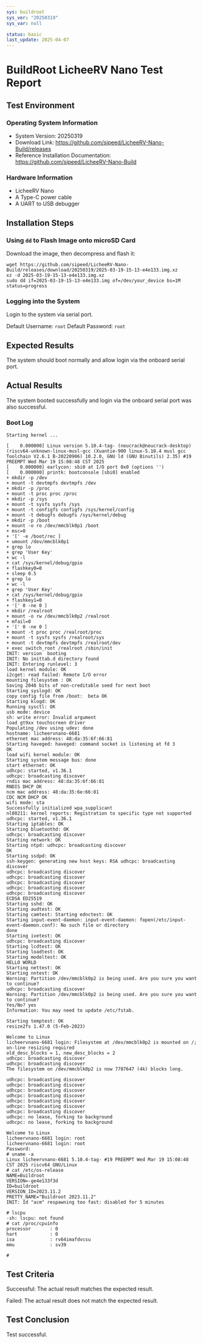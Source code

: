 ```yaml
---
sys: buildroot
sys_ver: "20250319"
sys_var: null

status: basic
last_update: 2025-04-07
---
```


# BuildRoot LicheeRV Nano Test Report

## Test Environment

### Operating System Information

- System Version: 20250319
- Download Link: https://github.com/sipeed/LicheeRV-Nano-Build/releases
- Reference Installation Documentation: https://github.com/sipeed/LicheeRV-Nano-Build

### Hardware Information

- LicheeRV Nano
- A Type-C power cable
- A UART to USB debugger

## Installation Steps

### Using `dd` to Flash Image onto microSD Card

Download the image, then decompress and flash it:

```shell
wget https://github.com/sipeed/LicheeRV-Nano-Build/releases/download/20250319/2025-03-19-15-13-e4e133.img.xz
xz -d 2025-03-19-15-13-e4e133.img.xz
sudo dd if=2025-03-19-15-13-e4e133.img of=/dev/your_device bs=1M status=progress
```
### Logging into the System

Login to the system via serial port.

Default Username: `root`
Default Password: `root`

## Expected Results

The system should boot normally and allow login via the onboard serial port.

## Actual Results

The system booted successfully and login via the onboard serial port was also successful.

### Boot Log

```log
Starting kernel ...

[    0.000000] Linux version 5.10.4-tag- (neucrack@neucrack-desktop) (riscv64-unknown-linux-musl-gcc (Xuantie-900 linux-5.10.4 musl gcc Toolchain V2.6.1 B-20220906) 10.2.0, GNU ld (GNU Binutils) 2.35) #19 PREEMPT Wed Mar 19 15:08:48 CST 2025
[    0.000000] earlycon: sbi0 at I/O port 0x0 (options '')
[    0.000000] printk: bootconsole [sbi0] enabled
+ mkdir -p /dev
+ mount -t devtmpfs devtmpfs /dev
+ mkdir -p /proc
+ mount -t proc proc /proc
+ mkdir -p /sys
+ mount -t sysfs sysfs /sys
+ mount -t configfs configfs /sys/kernel/config
+ mount -t debugfs debugfs /sys/kernel/debug
+ mkdir -p /boot
+ mount -o ro /dev/mmcblk0p1 /boot
+ msc=0
+ '[' -e /boot/rec ]
+ umount /dev/mmcblk0p1
+ grep lo
+ grep 'User Key'
+ wc -l
+ cat /sys/kernel/debug/gpio
+ flashkey0=0
+ sleep 0.5
+ grep lo
+ wc -l
+ grep 'User Key'
+ cat /sys/kernel/debug/gpio
+ flashkey1=0
+ '[' 0 -ne 0 ]
+ mkdir /realroot
+ mount -o rw /dev/mmcblk0p2 /realroot
+ mfail=0
+ '[' 0 -ne 0 ]
+ mount -t proc proc /realroot/proc
+ mount -t sysfs sysfs /realroot/sys
+ mount -t devtmpfs devtmpfs /realroot/dev
+ exec switch_root /realroot /sbin/init
INIT: version  booting
INIT: No inittab.d directory found
INIT: Entering runlevel: 3
load kernel module: OK
i2cget: read failed: Remote I/O error
mounting filesystem : OK
Saving 2048 bits of non-creditable seed for next boot
Starting syslogd: OK
copy config file from /boot:  beta OK
Starting klogd: OK
Running sysctl: OK
usb mode: device
sh: write error: Invalid argument
load gt9xx touchscreen driver
Populating /dev using udev: done
hostname: licheervnano-6681
ethernet mac address: 48:da:35:6f:66:81
Starting haveged: haveged: command socket is listening at fd 3
OK
load wifi kernel module: OK
Starting system message bus: done
start ethernet: OK
udhcpc: started, v1.36.1
udhcpc: broadcasting discover
rndis mac address: 48:da:35:6f:66:81
RNDIS DHCP OK
ncm mac address: 48:da:35:6e:66:81
CDC NCM DHCP OK
wifi mode: sta
Successfully initialized wpa_supplicant
nl80211: kernel reports: Registration to specific type not supported
udhcpc: started, v1.36.1
Starting iptables: OK
Starting bluetoothd: OK
udhcpc: broadcasting discover
Starting network: OK
Starting ntpd: udhcpc: broadcasting discover
OK
Starting ssdpd: OK
ssh-keygen: generating new host keys: RSA udhcpc: broadcasting discover
udhcpc: broadcasting discover
udhcpc: broadcasting discover
udhcpc: broadcasting discover
udhcpc: broadcasting discover
udhcpc: broadcasting discover
ECDSA ED25519
Starting sshd: OK
Starting audtest: OK
Starting camtest: Starting ednctest: OK
Starting input-event-daemon: input-event-daemon: fopen(/etc/input-event-daemon.conf): No such file or directory
done
Starting ivetest: OK
udhcpc: broadcasting discover
Starting lcdtest: OK
Starting loadtest: OK
Starting modeltest: OK
HELLO WORLD
Starting nettest: OK
Starting nntest: OK
Warning: Partition /dev/mmcblk0p2 is being used. Are you sure you want to continue?
udhcpc: broadcasting discover
Warning: Partition /dev/mmcblk0p2 is being used. Are you sure you want to continue?
Yes/No? yes
Information: You may need to update /etc/fstab.

Starting temptest: OK
resize2fs 1.47.0 (5-Feb-2023)

Welcome to Linux
licheervnano-6681 login: Filesystem at /dev/mmcblk0p2 is mounted on /; on-line resizing required
old_desc_blocks = 1, new_desc_blocks = 2
udhcpc: broadcasting discover
udhcpc: broadcasting discover
The filesystem on /dev/mmcblk0p2 is now 7787647 (4k) blocks long.

udhcpc: broadcasting discover
udhcpc: broadcasting discover
udhcpc: broadcasting discover
udhcpc: broadcasting discover
udhcpc: broadcasting discover
udhcpc: broadcasting discover
udhcpc: broadcasting discover
udhcpc: no lease, forking to background
udhcpc: no lease, forking to background

Welcome to Linux
licheervnano-6681 login: root
licheervnano-6681 login: root
Password:
# uname -a
Linux licheervnano-6681 5.10.4-tag- #19 PREEMPT Wed Mar 19 15:08:48 CST 2025 riscv64 GNU/Linux
# cat /etc/os-release
NAME=Buildroot
VERSION=-ge4e133f3d
ID=buildroot
VERSION_ID=2023.11.2
PRETTY_NAME="Buildroot 2023.11.2"
INIT: Id "acm" respawning too fast: disabled for 5 minutes

# lscpu
-sh: lscpu: not found
# cat /proc/cpuinfo
processor       : 0
hart            : 0
isa             : rv64imafdvcsu
mmu             : sv39

#

```

## Test Criteria

Successful: The actual result matches the expected result.

Failed: The actual result does not match the expected result.

## Test Conclusion

Test successful.

